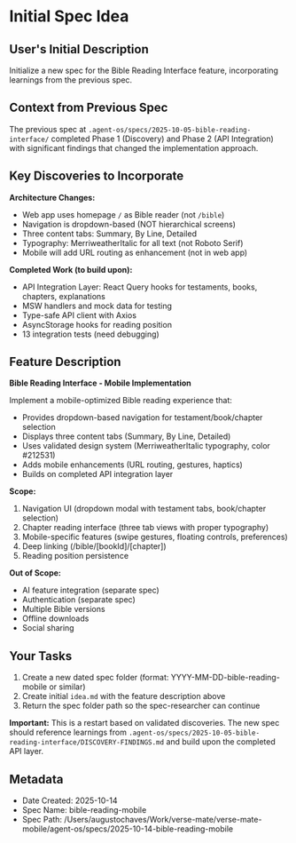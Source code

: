 # Initial Spec Idea

## User's Initial Description

Initialize a new spec for the Bible Reading Interface feature, incorporating learnings from the previous spec.

## Context from Previous Spec

The previous spec at `.agent-os/specs/2025-10-05-bible-reading-interface/` completed Phase 1 (Discovery) and Phase 2 (API Integration) with significant findings that changed the implementation approach.

## Key Discoveries to Incorporate

**Architecture Changes:**
- Web app uses homepage `/` as Bible reader (not `/bible`)
- Navigation is dropdown-based (NOT hierarchical screens)
- Three content tabs: Summary, By Line, Detailed
- Typography: MerriweatherItalic for all text (not Roboto Serif)
- Mobile will add URL routing as enhancement (not in web app)

**Completed Work (to build upon):**
- API Integration Layer: React Query hooks for testaments, books, chapters, explanations
- MSW handlers and mock data for testing
- Type-safe API client with Axios
- AsyncStorage hooks for reading position
- 13 integration tests (need debugging)

## Feature Description

**Bible Reading Interface - Mobile Implementation**

Implement a mobile-optimized Bible reading experience that:
- Provides dropdown-based navigation for testament/book/chapter selection
- Displays three content tabs (Summary, By Line, Detailed)
- Uses validated design system (MerriweatherItalic typography, color #212531)
- Adds mobile enhancements (URL routing, gestures, haptics)
- Builds on completed API integration layer

**Scope:**
1. Navigation UI (dropdown modal with testament tabs, book/chapter selection)
2. Chapter reading interface (three tab views with proper typography)
3. Mobile-specific features (swipe gestures, floating controls, preferences)
4. Deep linking (/bible/[bookId]/[chapter])
5. Reading position persistence

**Out of Scope:**
- AI feature integration (separate spec)
- Authentication (separate spec)
- Multiple Bible versions
- Offline downloads
- Social sharing

## Your Tasks

1. Create a new dated spec folder (format: YYYY-MM-DD-bible-reading-mobile or similar)
2. Create initial `idea.md` with the feature description above
3. Return the spec folder path so the spec-researcher can continue

**Important:** This is a restart based on validated discoveries. The new spec should reference learnings from `.agent-os/specs/2025-10-05-bible-reading-interface/DISCOVERY-FINDINGS.md` and build upon the completed API layer.

## Metadata
- Date Created: 2025-10-14
- Spec Name: bible-reading-mobile
- Spec Path: /Users/augustochaves/Work/verse-mate/verse-mate-mobile/agent-os/specs/2025-10-14-bible-reading-mobile
